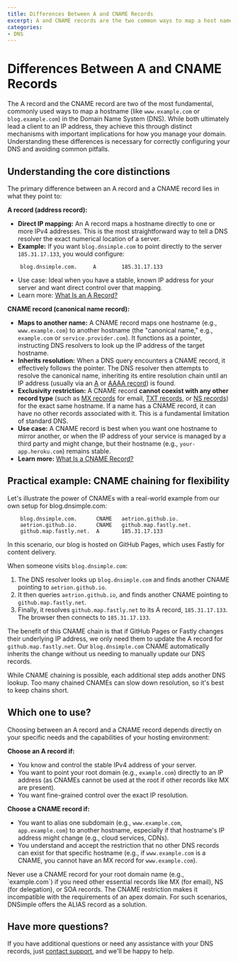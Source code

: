 ```yaml
---
title: Differences Between A and CNAME Records
excerpt: A and CNAME records are the two common ways to map a host name to an address. This article explains the differences between these two records.
categories:
- DNS
---
```


# Differences Between A and CNAME Records

The A record and the CNAME record are two of the most fundamental, commonly used ways to map a hostname (like `www.example.com` or `blog.example.com`) in the Domain Name System (DNS). While both ultimately lead a client to an IP address, they achieve this through distinct mechanisms with important implications for how you manage your domain. 
Understanding these differences is necessary for correctly configuring your DNS and avoiding common pitfalls.

## Understanding the core distinctions

The primary difference between an A record and a CNAME record lies in what they point to:

**A record (address record):**
- **Direct IP mapping:** An A record maps a hostname directly to one or more IPv4 addresses. This is the most straightforward way to tell a DNS resolver the exact numerical location of a server.
- **Example:** If you want `blog.dnsimple.com` to point directly to the server `185.31.17.133`, you would configure:
```
    blog.dnsimple.com.     A        185.31.17.133
```
- Use case: Ideal when you have a stable, known IP address for your server and want direct control over that mapping.
- Learn more: [What Is an A Record?](/articles/a-record/)

**CNAME record (canonical name record):**
- **Maps to another name:** A CNAME record maps one hostname (e.g., `www.example.com`) to another hostname (the "canonical name," e.g., `example.com` or `service.provider.com`). It functions as a pointer, instructing DNS resolvers to look up the IP address of the target hostname.
- **Inherits resolution:** When a DNS query encounters a CNAME record, it effectively follows the pointer. The DNS resolver then attempts to resolve the canonical name, inheriting its entire resolution chain until an IP address (usually via an [A](/articles/a-record/) or [AAAA record](/articles/aaaa-record/)) is found.
- **Exclusivity restriction:** A CNAME record **cannot coexist with any other record type** (such as [MX records](/articles/mx-record/) for email, [TXT records](/articles/txt-record/), or [NS records](/articles/ns-record/)) for the exact same hostname. If a name has a CNAME record, it can have no other records associated with it. This is a fundamental limitation of standard DNS.
- **Use case:** A CNAME record is best when you want one hostname to mirror another, or when the IP address of your service is managed by a third party and might change, but their hostname (e.g., `your-app.heroku.com`) remains stable.
- **Learn more:** [What Is a CNAME Record?](/articles/cname-record/)

## Practical example: CNAME chaining for flexibility

Let's illustrate the power of CNAMEs with a real-world example from our own setup for blog.dnsimple.com:

```
    blog.dnsimple.com.      CNAME   aetrion.github.io.
    aetrion.github.io.      CNAME   github.map.fastly.net.
    github.map.fastly.net.  A       185.31.17.133
```

In this scenario, our blog is hosted on GitHub Pages, which uses Fastly for content delivery. 

When someone visits `blog.dnsimple.com`:
1. The DNS resolver looks up `blog.dnsimple.com` and finds another CNAME pointing to `aetrion.github.io`.
1. It then queries `aetrion.github.io`, and finds another CNAME pointing to `github.map.fastly.net`.
1. Finally, it resolves `github.map.fastly.net` to its A record, `185.31.17.133`. The browser then connects to `185.31.17.133`.

The benefit of this CNAME chain is that if GitHub Pages or Fastly changes their underlying IP address, we only need them to update the A record for `github.map.fastly.net`. Our `blog.dnsimple.com` CNAME automatically inherits the change without us needing to manually update our DNS records.

<info>
While CNAME chaining is possible, each additional step adds another DNS lookup. Too many chained CNAMEs can slow down resolution, so it's best to keep chains short.
</info>

## Which one to use?
Choosing between an A record and a CNAME record depends directly on your specific needs and the capabilities of your hosting environment:

**Choose an A record if:**
- You know and control the stable IPv4 address of your server.
- You want to point your root domain (e.g., `example.com`) directly to an IP address (as CNAMEs cannot be used at the root if other records like MX are present).
- You want fine-grained control over the exact IP resolution.

**Choose a CNAME record if:**
- You want to alias one subdomain (e.g., `www.example.com`, `app.example.com`) to another hostname, especially if that hostname's IP address might change (e.g., cloud services, CDNs).
- You understand and accept the restriction that no other DNS records can exist for that specific hostname (e.g., if `www.example.com` is a CNAME, you cannot have an MX record for `www.example.com`).

<warning>
Never use a CNAME record for your root domain name (e.g., `example.com`) if you need other essential records like MX (for email), NS (for delegation), or SOA records. The CNAME restriction makes it incompatible with the requirements of an apex domain. For such scenarios, DNSimple offers the ALIAS record as a solution.
</warning>

## Have more questions?
If you have additional questions or need any assistance with your DNS records, just [contact support](https://dnsimple.com/feedback), and we'll be happy to help.
